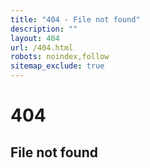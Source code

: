 ```yaml
---
title: "404 - File not found"
description: ""
layout: 404
url: /404.html
robots: noindex,follow
sitemap_exclude: true
---
```


<div class="text-center py-5">
  <h1 class="display-1">404</h1>
  <h2>File not found</h2>
</div>
